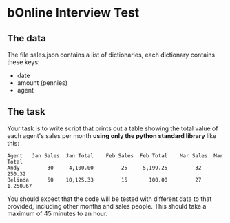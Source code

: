 # bOnline Interview Test

## The data
The file sales.json contains a list of dictionaries, each dictionary contains
these keys:
- date
- amount (pennies)
- agent

## The task
Your task is to write script that prints out a table showing the total value of
each agent's sales per month **using only the python standard library** like this:

```
Agent   Jan Sales  Jan Total    Feb Sales  Feb Total    Mar Sales  Mar Total
Andy         30     4,100.00         25     5,199.25         32       250.32
Belinda      50    10,125.33         15       100.00         27     1.250.67
```
You should expect that the code will be tested with different data to that provided, including other months and sales people.
This should take a maximum of 45 minutes to an hour.

